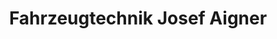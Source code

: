 ---
title: "Fahrzeugtechnik Josef Aigner"
url: /herdwangen-schoenach/fahrzeugtechnik-josef-aigner/
shop: Maschinen
---